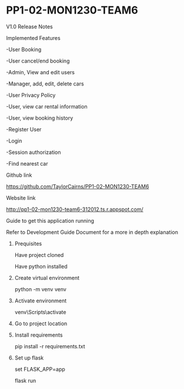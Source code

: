 # PP1-02-MON1230-TEAM6


V1.0 Release Notes

Implemented Features

-User Booking

-User cancel/end booking

-Admin, View and edit users

-Manager, add, edit, delete cars

-User Privacy Policy

-User, view car rental information

-User, view booking history

-Register User

-Login

-Session authorization

-Find nearest car


Github link

https://github.com/TaylorCairns/PP1-02-MON1230-TEAM6

Website link

http://pp1-02-mon1230-team6-312012.ts.r.appspot.com/




Guide to get this application running

Refer to Development Guide Document for a more in depth explanation

1. Prequisites

    Have project cloned
    
    Have python installed

2. Create virtual environment

    python -m venv venv

3. Activate environment

    venv\Scripts\activate

4. Go to project location

5. Install requirements

    pip install -r requirements.txt

6. Set up flask

    set FLASK_APP=app

    flask run

